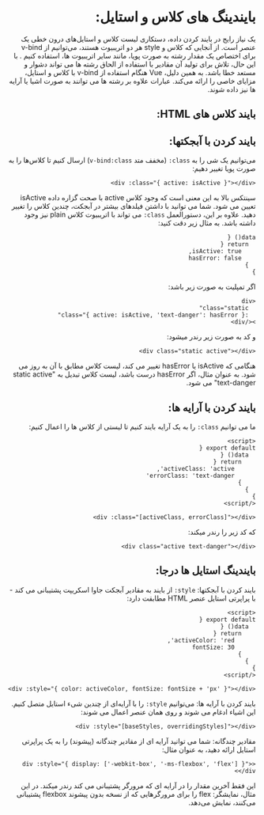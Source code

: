 <div dir="rtl">
<h1>  
بایندینگ های کلاس و استایل:
</h1>
یک نیاز رایج در بایند کردن داده، دستکاری لیست کلاس و استایل‌های درون خطی یک عنصر است. از آنجایی که کلاس و style هر دو اتریبیوت هستند، می‌توانیم از v-bind برای اختصاص یک مقدار رشته به صورت پویا، مانند سایر اتریبیوت ‌ها، استفاده کنیم . با این حال، تلاش برای تولید آن مقادیر با استفاده از الحاق رشته ها می تواند دشوار و مستعد خطا باشد. به همین دلیل، Vue هنگام استفاده از v-bind با کلاس و استایل، مزایای خاصی را ارائه می‌کند. عبارات علاوه بر رشته ها می توانند به صورت اشیا یا آرایه ها نیز داده شوند.
<h2>
بایند کلاس های HTML:
</h2>

<h2>
بایند کردن با آبجکتها:
</h2>
می‌توانیم یک شی را به <code>class:</code> (مخفف متد <code>v-bind:class</code>) ارسال کنیم تا کلاس‌ها را به صورت پویا تغییر دهیم:
  
```vue
<div :class="{ active: isActive }"></div>
```


سینتکس بالا به این معنی است که وجود کلاس active با صحت گزاره داده isActive تعیین می شود.
شما می توانید با داشتن فیلدهای بیشتر در آبجکت، چندین کلاس را تغییر دهید. علاوه بر این، دستورالعمل <code>class:</code> می تواند با اتریبیوت کلاس plain نیز وجود داشته باشد. به مثال زیر دقت کنید:

```JS
data() {
  return {
    isActive: true,
    hasError: false
  }
}
```
اگر تمپلیت به صورت زیر باشد:
```vue
<div
  class="static"
  :class="{ active: isActive, 'text-danger': hasError }"
></div>
```	
و کد به صورت زیر رندر میشود:
```vue
<div class="static active"></div>
```
هنگامی که isActive یا hasError تغییر می کند، لیست کلاس مطابق با آن به روز می شود. به عنوان مثال، اگر hasError درست باشد، لیست کلاس تبدیل به "static active text-danger" می شود.

<h2 dir = "rtl">بایند کردن با آرایه ها:</h2>
ما می توانیم <code>class:</code> را به یک آرایه بایند کنیم تا لیستی از کلاس ها را اعمال کنیم:
  
```vue
<script>
export default {
  data() {
    return {
      activeClass: 'active',
      errorClass: 'text-danger'
    }
  }
}
</script>
```
 
```vue
<div :class="[activeClass, errorClass]"></div>
```
که کد زیر را رندر میکند:
```vue
<div class="active text-danger"></div>
```
<h2>بایندینگ استایل ها درجا:</h2>
  
بایند کردن با آبجکتها:
<code>style:</code> از بایند به مقادیر آبجکت جاوا اسکریپت پشتیبانی می کند - با پراپرتی استایل عنصر HTML مطابقت دارد:
  
```vue
<script>
export default {
  data() {
    return {
      activeColor: 'red',
      fontSize: 30
    }
  }
}
</script>
```
```vue
<div :style="{ color: activeColor, fontSize: fontSize + 'px' }"></div>
```
بایند کردن با آرایه ها:
می‌توانیم <code>style:</code> را با آرایه‌ای از چندین شیء استایل متصل کنیم. این اشیاء ادغام می شوند و روی همان عنصر اعمال می شوند:
```vue
<div :style="[baseStyles, overridingStyles]"></div>
```

مقادیر چندگانه:
شما می توانید آرایه ای از مقادیر چندگانه (پیشوند) را به یک پراپرتی استایل ارائه دهید، به عنوان مثال:
  
```vue
<div :style="{ display: ['-webkit-box', '-ms-flexbox', 'flex'] }"></div>
```

این فقط آخرین مقدار را در آرایه ای که مرورگر پشتیبانی می کند رندر میکند. در این مثال، نمایشگر: flex را برای مرورگرهایی که از نسخه بدون پیشوند flexbox پشتیبانی می‌کنند، نمایش می‌دهد.
</div>
